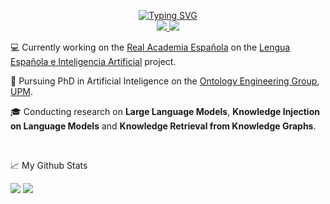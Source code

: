 <p align="center">
<a href="https://git.io/typing-svg">
    <img src="https://readme-typing-svg.demolab.com?font=Bebas+Neue&size=30&duration=1500&pause=100&color=5CA8C5&background=FF411900&center=true&multiline=true&repeat=false&random=false&width=500&height=100&lines=Carlos+Golvano;Researcher%7CPhD+Student%7CSoftware+Engineer" alt="Typing SVG" />
</a>
<br/>

<a href="https://www.linkedin.com/in/carlos-golvano-d%C3%ADaz/">
    <img src="https://img.shields.io/badge/-Linkedin-blue?style=flat-square&logo=linkedin">
</a>
<a href="mailto:c.golvano.diaz@gmail.com">
    <img src="https://img.shields.io/badge/-Email-red?style=flat-square&logo=gmail&logoColor=white">
</a>

<br/> 

  💻 Currently working on the [Real Academia Española](https://www.rae.es/) on the [Lengua Española e Inteligencia Artificial](https://www.rae.es/leia-lengua-espanola-e-inteligencia-artificial) project.

  📖 Pursuing PhD in Artificial Inteligence on the [Ontology Engineering Group](https://oeg.fi.upm.es/), [UPM](http://www.dia.fi.upm.es/doctoradoia/). 

  🎓 Conducting research on **Large Language Models**, **Knowledge Injection on Language Models** and **Knowledge Retrieval from Knowledge Graphs**.

<br/> 

📈 My Github Stats

![](http://github-profile-summary-cards.vercel.app/api/cards/profile-details?username=CarlosGolvano&theme=apprentice) 
![](http://github-profile-summary-cards.vercel.app/api/cards/stats?username=CarlosGolvano&theme=apprentice) 
